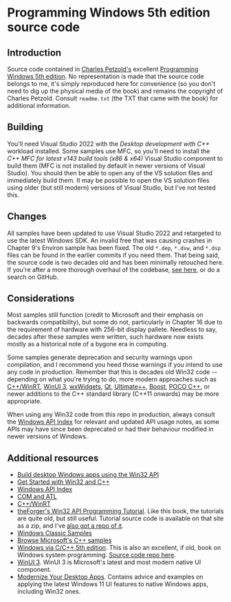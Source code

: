# Programming Windows 5th edition source code

## Introduction

Source code contained in [Charles Petzold's](https://www.charlespetzold.com/) excellent [Programming Windows 5th edition](http://www.charlespetzold.com/pw5/). No representation is made that the source code belongs to me, it's simply reproduced here for convenience (so you don't need to dig up the physical media of the book) and remains the copyright of Charles Petzold. Consult `readme.txt` (the TXT that came with the book) for additional information.

## Building

You'll need Visual Studio 2022 with the _Desktop development with C++_ workload installed. Some samples use MFC, so you'll need to install the _C++ MFC for latest v143 build tools (x86 & x64)_ Visual Studio component to build them (MFC is not installed by default in newer versions of Visual Studio). You should then be able to open any of the VS solution files and immediately build them. It may be possible to open the VS solution files using older (but still modern) versions of Visual Studio, but I've not tested this.

## Changes

All samples have been updated to use Visual Studio 2022 and retargeted to use the latest Windows SDK. An invalid free that was causing crashes in Chapter 9's Environ sample has been fixed. The old `*.dep`, `*.dsw`, and `*.dsp` files can be found in the earlier commits if you need them. That being said, the source code is two decades old and has been minimally retouched here. If you're after a more thorough overhaul of the codebase, [see here](https://github.com/recombinant/petzold-pw5e), or do a search on GitHub.

## Considerations

Most samples still function (credit to Microsoft and their emphasis on backwards compatibility), but some do not, particularly in Chapter 16 due to the requirement of hardware with 256-bit display pallete. Needless to say, decades after these samples were written, such hardware now exists mostly as a historical note of a bygone era in computing.

Some samples generate deprecation and security warnings upon compilation, and I recommend you heed those warnings if you intend to use any code in production. Remember that this is decades old Win32 code -- depending on what you're trying to do, more modern approaches such as [C++/WinRT](https://docs.microsoft.com/en-us/archive/msdn-magazine/2017/january/c-introducing-c-winrt), [WinUI 3](https://docs.microsoft.com/en-us/windows/apps/winui/winui3/), [wxWidgets](https://www.wxwidgets.org/), [Qt](https://www.qt.io/), [Ultimate++](https://www.ultimatepp.org/), [Boost](https://www.boost.org/), [POCO C++](https://pocoproject.org/), or newer additions to the C++ standard library (C++11 onwards) may be more appropriate.

When using any Win32 code from this repo in production, always consult the [Windows API Index](https://docs.microsoft.com/en-us/windows/win32/apiindex/windows-api-list) for relevant and updated API usage notes, as some APIs may have since been deprecated or had their behaviour modified in newer versions of Windows.

## Additional resources

* [Build desktop Windows apps using the Win32 API](https://docs.microsoft.com/en-us/windows/win32/)
* [Get Started with Win32 and C++](https://docs.microsoft.com/en-us/windows/win32/learnwin32/learn-to-program-for-windows)
* [Windows API Index](https://docs.microsoft.com/en-us/windows/win32/apiindex/windows-api-list)
* [COM and ATL](https://docs.microsoft.com/en-us/cpp/atl/introduction-to-com-and-atl)
* [C++/WinRT](https://docs.microsoft.com/en-us/windows/uwp/cpp-and-winrt-apis/)
* [theForger's Win32 API Programming Tutorial](http://www.winprog.org/tutorial/). Like this book, the tutorials are quite old, but still useful. Tutorial source code is available on that site as a zip, and I've [also got a repo of it](https://github.com/yottaawesome/forger-win32-tutorial).
* [Windows Classic Samples](https://github.com/microsoft/Windows-classic-samples)
* [Browse Microsoft's C++ samples](https://docs.microsoft.com/en-us/samples/browse/?languages=cpp)
* [Windows via C/C++ 5th edition](https://www.microsoftpressstore.com/store/windows-via-c-c-plus-plus-9780735639218). This is also an excellent, if old, book on Windows system programming. [Source code repo here](https://github.com/yottaawesome/windows-via-c-cpp).
* [WinUI 3](https://docs.microsoft.com/en-us/windows/apps/winui/winui3/). WinUI 3 is Microsoft's latest and most modern native UI component.
* [Modernize Your Desktop Apps](https://docs.microsoft.com/en-us/windows/apps/desktop/modernize/). Contains advice and examples on applying the latest Windows 11 UI features to native Windows apps, including Win32 ones.
